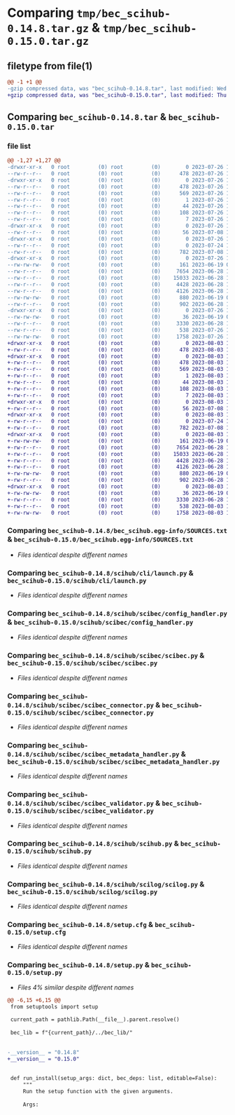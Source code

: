 # Comparing `tmp/bec_scihub-0.14.8.tar.gz` & `tmp/bec_scihub-0.15.0.tar.gz`

## filetype from file(1)

```diff
@@ -1 +1 @@
-gzip compressed data, was "bec_scihub-0.14.8.tar", last modified: Wed Jul 26 19:23:54 2023, max compression
+gzip compressed data, was "bec_scihub-0.15.0.tar", last modified: Thu Aug  3 19:22:59 2023, max compression
```

## Comparing `bec_scihub-0.14.8.tar` & `bec_scihub-0.15.0.tar`

### file list

```diff
@@ -1,27 +1,27 @@
-drwxr-xr-x   0 root         (0) root         (0)        0 2023-07-26 19:23:54.783917 bec_scihub-0.14.8/
--rw-r--r--   0 root         (0) root         (0)      478 2023-07-26 19:23:54.783917 bec_scihub-0.14.8/PKG-INFO
-drwxr-xr-x   0 root         (0) root         (0)        0 2023-07-26 19:23:54.783917 bec_scihub-0.14.8/bec_scihub.egg-info/
--rw-r--r--   0 root         (0) root         (0)      478 2023-07-26 19:23:54.000000 bec_scihub-0.14.8/bec_scihub.egg-info/PKG-INFO
--rw-r--r--   0 root         (0) root         (0)      569 2023-07-26 19:23:54.000000 bec_scihub-0.14.8/bec_scihub.egg-info/SOURCES.txt
--rw-r--r--   0 root         (0) root         (0)        1 2023-07-26 19:23:54.000000 bec_scihub-0.14.8/bec_scihub.egg-info/dependency_links.txt
--rw-r--r--   0 root         (0) root         (0)       44 2023-07-26 19:23:54.000000 bec_scihub-0.14.8/bec_scihub.egg-info/entry_points.txt
--rw-r--r--   0 root         (0) root         (0)      108 2023-07-26 19:23:54.000000 bec_scihub-0.14.8/bec_scihub.egg-info/requires.txt
--rw-r--r--   0 root         (0) root         (0)        7 2023-07-26 19:23:54.000000 bec_scihub-0.14.8/bec_scihub.egg-info/top_level.txt
-drwxr-xr-x   0 root         (0) root         (0)        0 2023-07-26 19:23:54.780917 bec_scihub-0.14.8/scihub/
--rw-r--r--   0 root         (0) root         (0)       56 2023-07-08 15:33:35.000000 bec_scihub-0.14.8/scihub/__init__.py
-drwxr-xr-x   0 root         (0) root         (0)        0 2023-07-26 19:23:54.781916 bec_scihub-0.14.8/scihub/cli/
--rw-r--r--   0 root         (0) root         (0)        0 2023-07-24 15:01:50.000000 bec_scihub-0.14.8/scihub/cli/__init__.py
--rw-r--r--   0 root         (0) root         (0)      782 2023-07-08 15:33:35.000000 bec_scihub-0.14.8/scihub/cli/launch.py
-drwxr-xr-x   0 root         (0) root         (0)        0 2023-07-26 19:23:54.782917 bec_scihub-0.14.8/scihub/scibec/
--rw-rw-rw-   0 root         (0) root         (0)      161 2023-06-19 08:14:59.000000 bec_scihub-0.14.8/scihub/scibec/__init__.py
--rw-r--r--   0 root         (0) root         (0)     7654 2023-06-28 10:41:58.000000 bec_scihub-0.14.8/scihub/scibec/config_handler.py
--rw-r--r--   0 root         (0) root         (0)    15033 2023-06-28 10:41:58.000000 bec_scihub-0.14.8/scihub/scibec/scibec.py
--rw-r--r--   0 root         (0) root         (0)     4428 2023-06-28 10:41:58.000000 bec_scihub-0.14.8/scihub/scibec/scibec_connector.py
--rw-r--r--   0 root         (0) root         (0)     4126 2023-06-28 10:41:58.000000 bec_scihub-0.14.8/scihub/scibec/scibec_metadata_handler.py
--rw-rw-rw-   0 root         (0) root         (0)      880 2023-06-19 08:14:59.000000 bec_scihub-0.14.8/scihub/scibec/scibec_validator.py
--rw-r--r--   0 root         (0) root         (0)      902 2023-06-28 10:41:58.000000 bec_scihub-0.14.8/scihub/scihub.py
-drwxr-xr-x   0 root         (0) root         (0)        0 2023-07-26 19:23:54.782917 bec_scihub-0.14.8/scihub/scilog/
--rw-rw-rw-   0 root         (0) root         (0)       36 2023-06-19 08:14:59.000000 bec_scihub-0.14.8/scihub/scilog/__init__.py
--rw-r--r--   0 root         (0) root         (0)     3330 2023-06-28 10:41:58.000000 bec_scihub-0.14.8/scihub/scilog/scilog.py
--rw-r--r--   0 root         (0) root         (0)      538 2023-07-26 19:23:54.784916 bec_scihub-0.14.8/setup.cfg
--rw-rw-rw-   0 root         (0) root         (0)     1758 2023-07-26 19:23:48.000000 bec_scihub-0.14.8/setup.py
+drwxr-xr-x   0 root         (0) root         (0)        0 2023-08-03 19:22:59.139918 bec_scihub-0.15.0/
+-rw-r--r--   0 root         (0) root         (0)      478 2023-08-03 19:22:59.139918 bec_scihub-0.15.0/PKG-INFO
+drwxr-xr-x   0 root         (0) root         (0)        0 2023-08-03 19:22:59.139918 bec_scihub-0.15.0/bec_scihub.egg-info/
+-rw-r--r--   0 root         (0) root         (0)      478 2023-08-03 19:22:59.000000 bec_scihub-0.15.0/bec_scihub.egg-info/PKG-INFO
+-rw-r--r--   0 root         (0) root         (0)      569 2023-08-03 19:22:59.000000 bec_scihub-0.15.0/bec_scihub.egg-info/SOURCES.txt
+-rw-r--r--   0 root         (0) root         (0)        1 2023-08-03 19:22:59.000000 bec_scihub-0.15.0/bec_scihub.egg-info/dependency_links.txt
+-rw-r--r--   0 root         (0) root         (0)       44 2023-08-03 19:22:59.000000 bec_scihub-0.15.0/bec_scihub.egg-info/entry_points.txt
+-rw-r--r--   0 root         (0) root         (0)      108 2023-08-03 19:22:59.000000 bec_scihub-0.15.0/bec_scihub.egg-info/requires.txt
+-rw-r--r--   0 root         (0) root         (0)        7 2023-08-03 19:22:59.000000 bec_scihub-0.15.0/bec_scihub.egg-info/top_level.txt
+drwxr-xr-x   0 root         (0) root         (0)        0 2023-08-03 19:22:59.136918 bec_scihub-0.15.0/scihub/
+-rw-r--r--   0 root         (0) root         (0)       56 2023-07-08 15:33:35.000000 bec_scihub-0.15.0/scihub/__init__.py
+drwxr-xr-x   0 root         (0) root         (0)        0 2023-08-03 19:22:59.137918 bec_scihub-0.15.0/scihub/cli/
+-rw-r--r--   0 root         (0) root         (0)        0 2023-07-24 15:01:50.000000 bec_scihub-0.15.0/scihub/cli/__init__.py
+-rw-r--r--   0 root         (0) root         (0)      782 2023-07-08 15:33:35.000000 bec_scihub-0.15.0/scihub/cli/launch.py
+drwxr-xr-x   0 root         (0) root         (0)        0 2023-08-03 19:22:59.138918 bec_scihub-0.15.0/scihub/scibec/
+-rw-rw-rw-   0 root         (0) root         (0)      161 2023-06-19 08:14:59.000000 bec_scihub-0.15.0/scihub/scibec/__init__.py
+-rw-r--r--   0 root         (0) root         (0)     7654 2023-06-28 10:41:58.000000 bec_scihub-0.15.0/scihub/scibec/config_handler.py
+-rw-r--r--   0 root         (0) root         (0)    15033 2023-06-28 10:41:58.000000 bec_scihub-0.15.0/scihub/scibec/scibec.py
+-rw-r--r--   0 root         (0) root         (0)     4428 2023-06-28 10:41:58.000000 bec_scihub-0.15.0/scihub/scibec/scibec_connector.py
+-rw-r--r--   0 root         (0) root         (0)     4126 2023-06-28 10:41:58.000000 bec_scihub-0.15.0/scihub/scibec/scibec_metadata_handler.py
+-rw-rw-rw-   0 root         (0) root         (0)      880 2023-06-19 08:14:59.000000 bec_scihub-0.15.0/scihub/scibec/scibec_validator.py
+-rw-r--r--   0 root         (0) root         (0)      902 2023-06-28 10:41:58.000000 bec_scihub-0.15.0/scihub/scihub.py
+drwxr-xr-x   0 root         (0) root         (0)        0 2023-08-03 19:22:59.138918 bec_scihub-0.15.0/scihub/scilog/
+-rw-rw-rw-   0 root         (0) root         (0)       36 2023-06-19 08:14:59.000000 bec_scihub-0.15.0/scihub/scilog/__init__.py
+-rw-r--r--   0 root         (0) root         (0)     3330 2023-06-28 10:41:58.000000 bec_scihub-0.15.0/scihub/scilog/scilog.py
+-rw-r--r--   0 root         (0) root         (0)      538 2023-08-03 19:22:59.140918 bec_scihub-0.15.0/setup.cfg
+-rw-rw-rw-   0 root         (0) root         (0)     1758 2023-08-03 19:22:53.000000 bec_scihub-0.15.0/setup.py
```

### Comparing `bec_scihub-0.14.8/bec_scihub.egg-info/SOURCES.txt` & `bec_scihub-0.15.0/bec_scihub.egg-info/SOURCES.txt`

 * *Files identical despite different names*

### Comparing `bec_scihub-0.14.8/scihub/cli/launch.py` & `bec_scihub-0.15.0/scihub/cli/launch.py`

 * *Files identical despite different names*

### Comparing `bec_scihub-0.14.8/scihub/scibec/config_handler.py` & `bec_scihub-0.15.0/scihub/scibec/config_handler.py`

 * *Files identical despite different names*

### Comparing `bec_scihub-0.14.8/scihub/scibec/scibec.py` & `bec_scihub-0.15.0/scihub/scibec/scibec.py`

 * *Files identical despite different names*

### Comparing `bec_scihub-0.14.8/scihub/scibec/scibec_connector.py` & `bec_scihub-0.15.0/scihub/scibec/scibec_connector.py`

 * *Files identical despite different names*

### Comparing `bec_scihub-0.14.8/scihub/scibec/scibec_metadata_handler.py` & `bec_scihub-0.15.0/scihub/scibec/scibec_metadata_handler.py`

 * *Files identical despite different names*

### Comparing `bec_scihub-0.14.8/scihub/scibec/scibec_validator.py` & `bec_scihub-0.15.0/scihub/scibec/scibec_validator.py`

 * *Files identical despite different names*

### Comparing `bec_scihub-0.14.8/scihub/scihub.py` & `bec_scihub-0.15.0/scihub/scihub.py`

 * *Files identical despite different names*

### Comparing `bec_scihub-0.14.8/scihub/scilog/scilog.py` & `bec_scihub-0.15.0/scihub/scilog/scilog.py`

 * *Files identical despite different names*

### Comparing `bec_scihub-0.14.8/setup.cfg` & `bec_scihub-0.15.0/setup.cfg`

 * *Files identical despite different names*

### Comparing `bec_scihub-0.14.8/setup.py` & `bec_scihub-0.15.0/setup.py`

 * *Files 4% similar despite different names*

```diff
@@ -6,15 +6,15 @@
 from setuptools import setup
 
 current_path = pathlib.Path(__file__).parent.resolve()
 
 bec_lib = f"{current_path}/../bec_lib/"
 
 
-__version__ = "0.14.8"
+__version__ = "0.15.0"
 
 
 def run_install(setup_args: dict, bec_deps: list, editable=False):
     """
     Run the setup function with the given arguments.
 
     Args:
```

